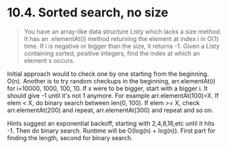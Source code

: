 # 10.4. Sorted search, no size

> You have an array-like data structure Listy which lacks a size method. It has an .elementAt(i) method returning the element at index i in O(1) time. If i is negative or bigger than the size, it returns -1. Given a Listy containing sorted, positive integers, find the index at which an element x occurs.

Initial approach would to check one by one starting from the beginning. O(n). Another is to try random checkups in the beginning, arr.elementAt(i) for i=10000, 1000, 100, 10. If x were to be bigger, start with a bigger i. It should give -1 until it's not 1 anymore. For example arr.elementAt(100)=X. If elem < X, do binary search between len(0, 100).  If elem >= X, check arr.elementAt(200) and repeat, arr.elementAt(300) and repeat and so on.

Hints suggest an exponential backoff, starting with 2,4,8,16,etc until it hits -1. Then do binary search. Runtime will be O(log(n) + log(n)). First part for finding the length, second for binary search.
